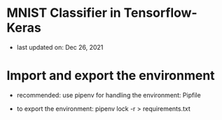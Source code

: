 # MNIST Classifier in Tensorflow-Keras

- last updated on: Dec 26, 2021

# Import and export the environment

- recommended: use pipenv for handling the environment: Pipfile

- to export the environment: pipenv lock -r > requirements.txt
